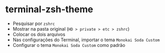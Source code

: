 # terminal-zsh-theme

- Pesquisar por `zshrc`
- Mostrar na pasta original (`HD > private > etc > zshrc`)
- Colocar os dois arquivos
- Nas configurações do Terminal, importar o tema `Monokai Soda Custom`
- Configurar o tema `Monokai Soda Custom` como padrão